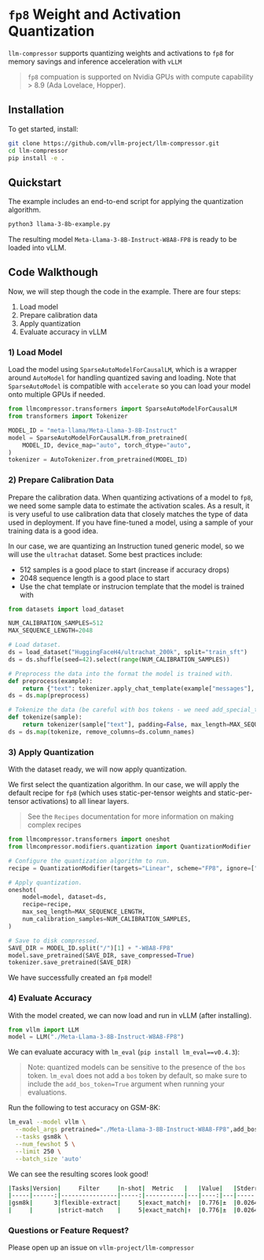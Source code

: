 # `fp8` Weight and Activation Quantization

`llm-compressor` supports quantizing weights and activations to `fp8` for memory savings and inference acceleration with `vLLM`

> `fp8` compuation is supported on Nvidia GPUs with compute capability > 8.9 (Ada Lovelace, Hopper).

## Installation

To get started, install:

```bash
git clone https://github.com/vllm-project/llm-compressor.git
cd llm-compressor
pip install -e .
```

## Quickstart

The example includes an end-to-end script for applying the quantization algorithm.

```bash
python3 llama-3-8b-example.py
```

The resulting model `Meta-Llama-3-8B-Instruct-W8A8-FP8` is ready to be loaded into vLLM.

## Code Walkthough

Now, we will step though the code in the example. There are four steps:
1) Load model
2) Prepare calibration data
3) Apply quantization
4) Evaluate accuracy in vLLM

### 1) Load Model

Load the model using `SparseAutoModelForCausalLM`, which is a wrapper around `AutoModel` for handling quantized saving and loading. Note that `SparseAutoModel` is compatible with `accelerate` so you can load your model onto multiple GPUs if needed.

```python
from llmcompressor.transformers import SparseAutoModelForCausalLM
from transformers import Tokenizer

MODEL_ID = "meta-llama/Meta-Llama-3-8B-Instruct"
model = SparseAutoModelForCausalLM.from_pretrained(
    MODEL_ID, device_map="auto", torch_dtype="auto",
)
tokenizer = AutoTokenizer.from_pretrained(MODEL_ID)
```

### 2) Prepare Calibration Data

Prepare the calibration data. When quantizing activations of a model to `fp8`, we need some sample data to estimate the activation scales. As a result, it is very useful to use calibration data that closely matches the type of data used in deployment. If you have fine-tuned a model, using a sample of your training data is a good idea.

In our case, we are quantizing an Instruction tuned generic model, so we will use the `ultrachat` dataset. Some best practices include:
* 512 samples is a good place to start (increase if accuracy drops)
* 2048 sequence length is a good place to start
* Use the chat template or instrucion template that the model is trained with

```python
from datasets import load_dataset

NUM_CALIBRATION_SAMPLES=512
MAX_SEQUENCE_LENGTH=2048

# Load dataset.
ds = load_dataset("HuggingFaceH4/ultrachat_200k", split="train_sft")
ds = ds.shuffle(seed=42).select(range(NUM_CALIBRATION_SAMPLES))

# Preprocess the data into the format the model is trained with.
def preprocess(example):
    return {"text": tokenizer.apply_chat_template(example["messages"], tokenize=False,)}
ds = ds.map(preprocess)

# Tokenize the data (be careful with bos tokens - we need add_special_tokens=False since the chat_template already added it).
def tokenize(sample):
    return tokenizer(sample["text"], padding=False, max_length=MAX_SEQUENCE_LENGTH, truncation=True, add_special_tokens=False)
ds = ds.map(tokenize, remove_columns=ds.column_names)
```

### 3) Apply Quantization

With the dataset ready, we will now apply quantization.

We first select the quantization algorithm. In our case, we will apply the default recipe for `fp8` (which uses static-per-tensor weights and static-per-tensor activations) to all linear layers.
> See the `Recipes` documentation for more information on making complex recipes

```python
from llmcompressor.transformers import oneshot
from llmcompressor.modifiers.quantization import QuantizationModifier

# Configure the quantization algorithm to run.
recipe = QuantizationModifier(targets="Linear", scheme="FP8", ignore=["lm_head"])

# Apply quantization.
oneshot(
    model=model, dataset=ds,
    recipe=recipe,
    max_seq_length=MAX_SEQUENCE_LENGTH,
    num_calibration_samples=NUM_CALIBRATION_SAMPLES,
)

# Save to disk compressed.
SAVE_DIR = MODEL_ID.split("/")[1] + "-W8A8-FP8"
model.save_pretrained(SAVE_DIR, save_compressed=True)
tokenizer.save_pretrained(SAVE_DIR)
```

We have successfully created an `fp8` model!

### 4) Evaluate Accuracy

With the model created, we can now load and run in vLLM (after installing).

```python
from vllm import LLM
model = LLM("./Meta-Llama-3-8B-Instruct-W8A8-FP8")
```

We can evaluate accuracy with `lm_eval` (`pip install lm_eval==v0.4.3`):
> Note: quantized models can be sensitive to the presence of the `bos` token. `lm_eval` does not add a `bos` token by default, so make sure to include the `add_bos_token=True` argument when running your evaluations.

Run the following to test accuracy on GSM-8K:

```bash
lm_eval --model vllm \
  --model_args pretrained="./Meta-Llama-3-8B-Instruct-W8A8-FP8",add_bos_token=true \
  --tasks gsm8k \
  --num_fewshot 5 \
  --limit 250 \
  --batch_size 'auto'
```

We can see the resulting scores look good!

```bash
|Tasks|Version|     Filter     |n-shot|  Metric   |   |Value|   |Stderr|
|-----|------:|----------------|-----:|-----------|---|----:|---|-----:|
|gsm8k|      3|flexible-extract|     5|exact_match|↑  |0.776|±  |0.0264|
|     |       |strict-match    |     5|exact_match|↑  |0.776|±  |0.0264|
```

### Questions or Feature Request?

Please open up an issue on `vllm-project/llm-compressor`
